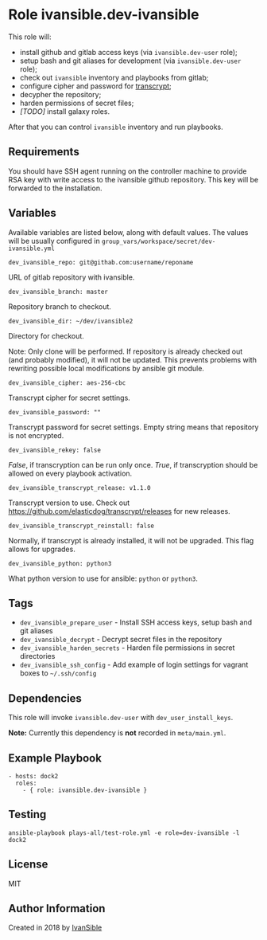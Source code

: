 # Role ivansible.dev-ivansible

This role will:

- install github and gitlab access keys (via `ivansible.dev-user` role);
- setup bash and git aliases for development (via `ivansible.dev-user` role);
- check out `ivansible` inventory and playbooks from gitlab;
- configure cipher and password for
  [transcrypt](https://github.com/elasticdog/transcrypt);
- decypher the repository;
- harden permissions of secret files;
- *[TODO]* install galaxy roles.

After that you can control `ivansible` inventory and run playbooks.


## Requirements

You should have SSH agent running on the controller machine to provide
RSA key with write access to the ivansible github repository.
This key will be forwarded to the installation.


## Variables

Available variables are listed below, along with default values.
The values will be usually configured in
`group_vars/workspace/secret/dev-ivansible.yml`


    dev_ivansible_repo: git@githab.com:username/reponame

URL of gitlab repository with ivansible.

    dev_ivansible_branch: master

Repository branch to checkout.


    dev_ivansible_dir: ~/dev/ivansible2

Directory for checkout.

Note: Only clone will be performed. If repository is already checked out
(and probably modified), it will not be updated. This prevents problems
with rewriting possible local modifications by ansible git module.


    dev_ivansible_cipher: aes-256-cbc

Transcrypt cipher for secret settings.

    dev_ivansible_password: ""

Transcrypt password for secret settings.
Empty string means that repository is not encrypted.

    dev_ivansible_rekey: false

_False_, if transcryption can be run only once.
_True_, if transcryption should be allowed on every playbook activation.


    dev_ivansible_transcrypt_release: v1.1.0

Transcrypt version to use. Check out
https://github.com/elasticdog/transcrypt/releases
for new releases.

    dev_ivansible_transcrypt_reinstall: false

Normally, if transcrypt is already installed, it will not be upgraded.
This flag allows for upgrades.


    dev_ivansible_python: python3

What python version to use for ansible: `python` or `python3`.


## Tags

- `dev_ivansible_prepare_user` - Install SSH access keys,
                                 setup bash and git aliases
- `dev_ivansible_decrypt` - Decrypt secret files in the repository
- `dev_ivansible_harden_secrets` - Harden file permissions
                                   in secret directories
- `dev_ivansible_ssh_config` - Add example of login settings
                               for vagrant boxes to `~/.ssh/config`


## Dependencies

This role will invoke `ivansible.dev-user` with `dev_user_install_keys`.

**Note:** Currently this dependency is **not** recorded in `meta/main.yml`.


## Example Playbook

    - hosts: dock2
      roles:
        - { role: ivansible.dev-ivansible }


## Testing

    ansible-playbook plays-all/test-role.yml -e role=dev-ivansible -l dock2


## License

MIT


## Author Information

Created in 2018 by [IvanSible](https://github.com/ivansible)
